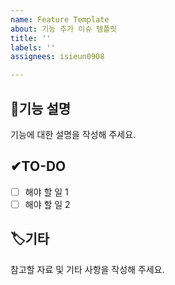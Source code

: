 ```yaml
---
name: Feature Template
about: 기능 추가 이슈 템플릿
title: ''
labels: ''
assignees: isieun0908

---
```


## 📑기능 설명
기능에 대한 설명을 작성해 주세요.

## ✔TO-DO
- [ ] 해야 할 일 1
- [ ] 해야 할 일 2

## 🏷기타
참고할 자료 및 기타 사항을 작성해 주세요.
